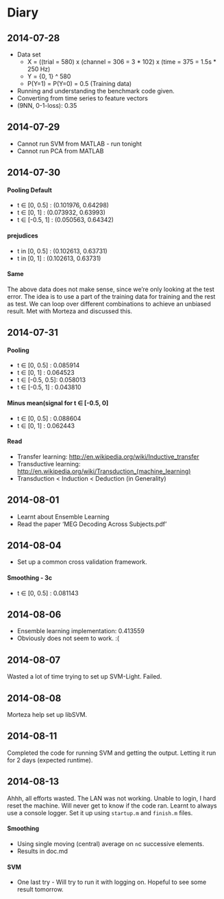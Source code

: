# Diary


## 2014-07-28
* Data set
  * X = ((trial = 580) x (channel = 306 = 3 * 102) x (time = 375 = 1.5s * 250 Hz)
  * Y = {0, 1} ^ 580
  * P(Y=1) = P(Y=0) = 0.5 (Training data)
* Running and understanding the benchmark code given.
* Converting from time series to feature vectors
* (9NN, 0-1-loss): 0.35


## 2014-07-29

* Cannot run SVM from MATLAB - run tonight
* Cannot run PCA from MATLAB


## 2014-07-30
#### Pooling Default
* t ∈ [0, 0.5]  : (0.101976, 0.64298)
* t ∈ [0, 1]    : (0.073932, 0.63993)
* t ∈ [-0.5, 1] : (0.050563, 0.64342)
#### prejudices
* t in [0, 0.5] : (0.102613, 0.63731)
* t in [0, 1]   : (0.102613, 0.63731)
#### Same
The above data does not make sense, since we’re only looking at the test error. The idea is to use a part of the training data for training and the rest as test. We can loop over different combinations to achieve an unbiased result. Met with Morteza and discussed this.


## 2014-07-31
#### Pooling
* t ∈ [0, 0.5]    : 0.085914
* t ∈ [0, 1]       : 0.064523
* t ∈ [-0.5, 0.5]: 0.058013
* t ∈ [-0.5, 1]   : 0.043810
#### Minus mean(signal for t ∈ [-0.5, 0]
* t ∈ [0, 0.5]    : 0.088604
* t ∈ [0, 1]       : 0.062443
#### Read
* Transfer learning: http://en.wikipedia.org/wiki/Inductive_transfer
* Transductive learning: http://en.wikipedia.org/wiki/Transduction_(machine_learning)
* Transduction < Induction < Deduction (in Generality)


## 2014-08-01
* Learnt about Ensemble Learning
* Read the paper ‘MEG Decoding Across Subjects.pdf’


## 2014-08-04
* Set up a common cross validation framework.
#### Smoothing - 3c
* t ∈ [0, 0.5]    : 0.081143


## 2014-08-06
* Ensemble learning implementation: 0.413559 
* Obviously does not seem to work. :(


## 2014-08-07
Wasted a lot of time trying to set up SVM-Light. Failed.


## 2014-08-08
Morteza help set up libSVM.


## 2014-08-11
Completed the code for running SVM and getting the output. Letting it run for 2 days (expected runtime).


## 2014-08-13
Ahhh, all efforts wasted. The LAN was not working. Unable to login, I hard reset the machine. Will never get to know if the code ran.
Learnt to always use a console logger. Set it up using `startup.m` and `finish.m` files.
#### Smoothing
* Using single moving (central) average on `n`c successive elements.
* Results in doc.md 
#### SVM
* One last try - Will try to run it with logging on. Hopeful to see some result tomorrow.
